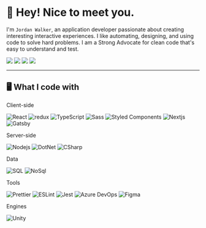 # 🚀 Hey! Nice to meet you.

I'm `Jordan Walker`, an application developer passionate about creating interesting interactive experiences. I like automating, designing, and using code to solve hard problems. I am a Strong Advocate for clean code that's easy to understand and test.

<a href="https://www.linkedin.com/in/jordan-walker-85246458/"><img src="https://img.shields.io/badge/Connect-Linkedin-0a66c2.svg"></a>
<a href="https://jordanwalker.dev"><img src="https://img.shields.io/badge/Connect-Website-1f2933.svg"></a>
<a href="#"><img src="https://img.shields.io/badge/Clean%20Code-Evangelist-_.svg"></a>
<a href="#"><img src="https://img.shields.io/badge/TDD-Advocate-_.svg"></a>

---

## 🖥️ What I code with

Client-side

<img alt="React" src="https://img.shields.io/badge/-React-45b8d8?style=flat-square&logo=react&logoColor=white" /> <img alt="redux" src="https://img.shields.io/badge/-Redux-764ABC?style=flat-square&logo=redux&logoColor=white" /> <img alt="TypeScript" src="https://img.shields.io/badge/-TypeScript-007ACC?style=flat-square&logo=typescript&logoColor=white" /> <img alt="Sass" src="https://img.shields.io/badge/-Sass-CC6699?style=flat-square&logo=sass&logoColor=white" /> <img alt="Styled Components" src="https://img.shields.io/badge/-Styled_Components-db7092?style=flat-square&logo=styled-components&logoColor=white" /> <img alt="Nextjs" src="https://img.shields.io/badge/-Next_JS-black?style=flat-square&logo=Next.js&logoColor=white" /> <img alt="Gatsby" src="https://img.shields.io/badge/-Gatsby-663399?style=flat-square&logo=Gatsby&logoColor=white" />

Server-side

<img alt="Nodejs" src="https://img.shields.io/badge/-Nodejs-43853d?style=flat-square&logo=Node.js&logoColor=white" /> <img alt="DotNet" src="https://img.shields.io/badge/-.Net-512bd4?style=flat-square&logo=.NET&logoColor=white" /> <img alt="CSharp" src="https://img.shields.io/badge/-C_Sharp-239120?style=flat-square&logo=CSharp&logoColor=white" />

Data

<img alt="SQL" src="https://img.shields.io/badge/-SQL-4169e1?style=flat-square&logo=PostgreSQL&logoColor=white" /> <img alt="NoSql" src="https://img.shields.io/badge/-NoSql-47a248?style=flat-square&logo=MongoDB&logoColor=white" />

Tools

<img alt="Prettier" src="https://img.shields.io/badge/-Prettier-f7b93e?style=flat-square&logo=Prettier&logoColor=white" /> <img alt="ESLint" src="https://img.shields.io/badge/-ESLint-4b32c3?style=flat-square&logo=ESLint&logoColor=white" /> <img alt="Jest" src="https://img.shields.io/badge/-Jest-c21325?style=flat-square&logo=Jest&logoColor=white" /> <img alt="Azure DevOps" src="https://img.shields.io/badge/-Azure_DevOps-0078D7?style=flat-square&logo=AzureDevOps&logoColor=white" /> <img alt="Figma" src="https://img.shields.io/badge/-Figma-f24e1e?style=flat-square&logo=Figma&logoColor=white" />

Engines

<img alt="Unity" src="https://img.shields.io/badge/-Unity-ffffff?style=flat-square&logo=Unity&logoColor=gray" />
